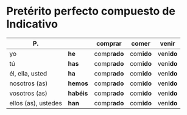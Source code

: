 # Pretérito perfecto compuesto de Indicativo

P. |  | compr**ar** | com**er** | ven**ir**
---|--|-------------|-----------|----------
yo | **he** | compr**ado** | com**ido** | ven**ido**
tú | **has** |compr**ado** | com**ido** | ven**ido**
él, ella, usted | **ha** |compr**ado** | com**ido** | ven**ido**
nosotros (as) | **hemos** |compr**ado** | com**ido** | ven**ido**
vosotros (as) | **habéis** |compr**ado** | com**ido** | ven**ido**
ellos (as), ustedes | **han** |compr**ado** | com**ido** | ven**ido**
